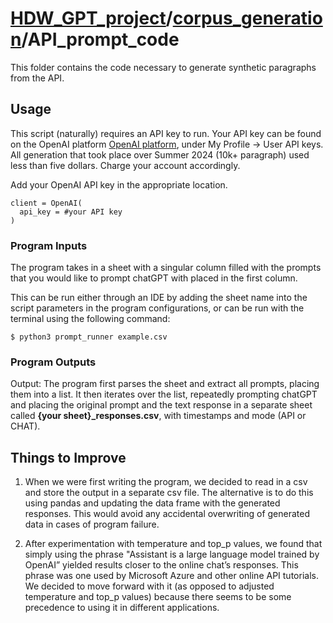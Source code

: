 # [HDW_GPT_project](../DOCS.md)/[corpus_generation](../../DOCS.md)/API_prompt_code
This folder contains the code necessary to generate synthetic paragraphs from the API. 

## Usage

This script (naturally) requires an API key to run.  Your API key can be found on the OpenAI platform [OpenAI platform](https://platform.openai.com/settings/profile), under My Profile -> User API keys. All generation that took place over Summer 2024 (10k+ paragraph) used less than five dollars. Charge your account accordingly. 

Add your OpenAI API key in the appropriate location. 

```
client = OpenAI(
  api_key = #your API key
)
```

### Program Inputs

The program takes in a sheet with a singular column filled with the prompts that you would like to prompt chatGPT with placed in the first column. 

This can be run either through an IDE by adding the sheet name into the script parameters in the program configurations, or can be run with the terminal using the following command: 

```
$ python3 prompt_runner example.csv
```

### Program Outputs

Output: The program first parses the sheet and extract all prompts, placing them into a list. It then iterates over the list, repeatedly prompting chatGPT and placing the original prompt and the text response in a separate sheet called **{your sheet}_responses.csv**, with timestamps and mode (API or CHAT).


## Things to Improve

1. When we were first writing the program, we decided to read in a csv and store the output in a separate csv file. The alternative is to do this using pandas and updating the data frame with the generated responses. This would avoid any accidental overwriting of generated data in cases of program failure. 

2. After experimentation with temperature and top_p values, we found that simply using the phrase "Assistant is a large language model trained by OpenAI”  yielded results closer to the online chat’s responses. This phrase was one used by Microsoft Azure and other online API tutorials. We decided to move forward with it (as opposed to adjusted temperature and top_p values) because there seems to be some precedence to using it in different applications.


